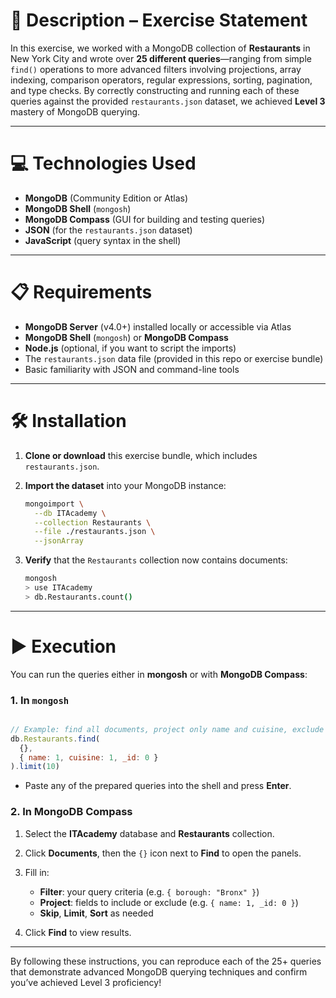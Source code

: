 # 📄 Description – Exercise Statement

In this exercise, we worked with a MongoDB collection of **Restaurants** in New York City and wrote over **25 different queries**—ranging from simple `find()` operations to more advanced filters involving projections, array indexing, comparison operators, regular expressions, sorting, pagination, and type checks. By correctly constructing and running each of these queries against the provided `restaurants.json` dataset, we achieved **Level 3** mastery of MongoDB querying.

---

# 💻 Technologies Used

* **MongoDB** (Community Edition or Atlas)
* **MongoDB Shell** (`mongosh`)
* **MongoDB Compass** (GUI for building and testing queries)
* **JSON** (for the `restaurants.json` dataset)
* **JavaScript** (query syntax in the shell)

---

# 📋 Requirements

* **MongoDB Server** (v4.0+) installed locally or accessible via Atlas
* **MongoDB Shell** (`mongosh`) or **MongoDB Compass**
* **Node.js** (optional, if you want to script the imports)
* The `restaurants.json` data file (provided in this repo or exercise bundle)
* Basic familiarity with JSON and command-line tools

---

# 🛠️ Installation

1. **Clone or download** this exercise bundle, which includes `restaurants.json`.
2. **Import the dataset** into your MongoDB instance:

   ```bash
   mongoimport \
     --db ITAcademy \
     --collection Restaurants \
     --file ./restaurants.json \
     --jsonArray
   ```
3. **Verify** that the `Restaurants` collection now contains documents:

   ```bash
   mongosh
   > use ITAcademy
   > db.Restaurants.count()
   ```

---

# ▶️ Execution

You can run the queries either in **mongosh** or with **MongoDB Compass**:

### 1. In `mongosh`

```js

// Example: find all documents, project only name and cuisine, exclude _id
db.Restaurants.find(
  {},
  { name: 1, cuisine: 1, _id: 0 }
).limit(10)
```

* Paste any of the prepared queries into the shell and press **Enter**.

### 2. In MongoDB Compass

1. Select the **ITAcademy** database and **Restaurants** collection.
2. Click **Documents**, then the `{}` icon next to **Find** to open the panels.
3. Fill in:

   * **Filter**: your query criteria (e.g. `{ borough: "Bronx" }`)
   * **Project**: fields to include or exclude (e.g. `{ name: 1, _id: 0 }`)
   * **Skip**, **Limit**, **Sort** as needed
4. Click **Find** to view results.

---

By following these instructions, you can reproduce each of the 25+ queries that demonstrate advanced MongoDB querying techniques and confirm you’ve achieved Level 3 proficiency!
